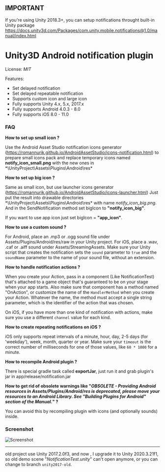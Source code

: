 ## IMPORTANT
If you're using Unity 2018.3+, you can setup notifications throught built-in Unity package
https://docs.unity3d.com/Packages/com.unity.mobile.notifications@1.0/manual/index.html


Unity3D Android notification plugin
=====
License: *MIT*

Features:
* Set delayed notification
* Set delayed repeatable notification
* Supports custom icon and large icon
* Fully supports Unity 4.x, 5.x, 2017.x
* Fully supports Android 4.0.3 - 8.0
* Fully supports iOS 8.0 - 11.0

### FAQ

**How to set up small icon ?**

Use the Android Asset Studio notification icons generator (https://romannurik.github.io/AndroidAssetStudio/icons-notification.html) to prepare small icons pack and replace temporary icons named **notify_icon_small.png** with the new ones in *\UnityProject\Assets\Plugins\Android\res\*

**How to set up big icon ?**

Same as small icon, but use launcher icons generator (https://romannurik.github.io/AndroidAssetStudio/icons-launcher.html)
Just put the result into drawable directories *\UnityProject\Assets\Plugins\Android\res\* with name *notify_icon_big.png*. And in the SendNotification method set bigIcon to **"notify_icon_big"**.

If you want to use app icon just set bigIcon = **"app_icon"**.

**How to use a custom sound ?**

For Android, place an .mp3 or .ogg sound file under Assets/Plugins/Android/res/raw in your Unity project. For iOS, place a .wav, .caf or .aiff sound under Assets/StreamingAssets. Make sure your Unity script that creates the notification sets the `sound` parameter to `true` and the `soundName` parameter to the name of your sound file, without an extension.

**How to handle notification actions ?**

When you create your Action, pass in a component (Like NotificationTest) that's attached to a game object that's guaranteed to be on your stage when your app starts. Also make sure that component has a method named "OnAction", or customize the name of the `HandlerMethod` when you create your Action. Whatever the name, the method must accept a single string parameter, which is the identifier of the action that was chosen.

On iOS, if you have more than one kind of notification with actions, make sure you use a different `channel` value for each kind.

**How to create repeating notifications on iOS ?**

iOS only supports repeat intervals of a minute, hour, day, 2-5 days (for 'weekday'), week, month, quarter or year. Make sure your `timeout` is the correct number of milliseconds for one of those values, like `60 * 1000` for a minute.

**How to recompile Android plugin ?**

There is special gradle task called **exportJar**, just run it and grab plugin's jar in app/release/notification.jar

**How to get rid of obsolete warnings like "*OBSOLETE - Providing Android resources in Assets/Plugins/Android/res is deprecated, please move your resources to an Android Library. See "Building Plugins for Android" section of the Manual.*" ?**

You can avoid this by recompiling plugin with icons (and optionally sounds) inside.

### Screenshot
![Screenshot](https://github.com/Agasper/unity-android-notifications/blob/master/screenshot.png?raw=true "Screenshot")



-----------------------

old project use Unity 2017.2.0f3, and now , I upgrade it to Unity 2020.3.21f1, so old demo scene "*NotificationTest.unity*" can't open anymore, or you can change to branch `unity2017-old`.
